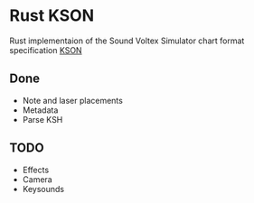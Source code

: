 # Rust KSON
Rust implementaion of the Sound Voltex Simulator chart format specification [KSON](https://gist.github.com/m4saka/a89594a17dc9422d75e01998bcfd2722)

## Done
* Note and laser placements
* Metadata
* Parse KSH

## TODO
* Effects
* Camera
* Keysounds